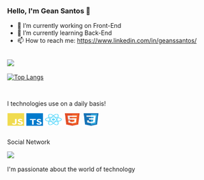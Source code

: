 ### Hello, I'm Gean Santos 👋

- 🔭 I’m currently working on Front-End
- 🌱 I’m currently learning Back-End
- 📫 How to reach me: https://www.linkedin.com/in/geanssantos/

##

<picture>
<source 
  srcset="https://github-readme-stats.vercel.app/api?username=geansdev&show_icons=true&theme=radical"
  media="(prefers-color-scheme: dark)"
/>
<source
  srcset="https://github-readme-stats.vercel.app/api?username=geansdev&show_icons=true"
  media="(prefers-color-scheme: light), (prefers-color-scheme: no-preference)"
/>
<img src="https://github-readme-stats.vercel.app/api?username=geansdev&show_icons=true" />
</picture>

[![Top Langs](https://github-readme-stats.vercel.app/api/top-langs/?username=geansdev&layout=compact)](https://github.com/geansdev/github-readme-stats)

<div style="display: inline_block"><br>
  <p>I technologies use on a daily basis!</p>
  <img align="center" alt="Rafa-Js" height="30" width="40" src="https://raw.githubusercontent.com/devicons/devicon/master/icons/javascript/javascript-plain.svg">
  <img align="center" alt="Rafa-Ts" height="30" width="40" src="https://raw.githubusercontent.com/devicons/devicon/master/icons/typescript/typescript-plain.svg">
  <img align="center" alt="Rafa-React" height="30" width="40" src="https://raw.githubusercontent.com/devicons/devicon/master/icons/react/react-original.svg">
  <img align="center" alt="Rafa-HTML" height="30" width="40" src="https://raw.githubusercontent.com/devicons/devicon/master/icons/html5/html5-original.svg">
  <img align="center" alt="Rafa-CSS" height="30" width="40" src="https://raw.githubusercontent.com/devicons/devicon/master/icons/css3/css3-original.svg">
</div>
  
##
 
<div> 
   <p>Social Network</p>
  <a href="https://www.linkedin.com/in/geanssantos/" target="_blank"><img src="https://img.shields.io/badge/-LinkedIn-%230077B5?style=for-the-badge&logo=linkedin&logoColor=white" target="_blank"></a> 
</div>

<p>I'm passionate about the world of technology</p>
